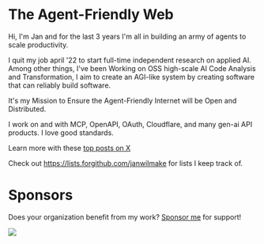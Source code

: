 # The Agent-Friendly Web

Hi, I'm Jan and for the last 3 years I'm all in building an army of agents to scale productivity.

I quit my job april '22 to start full-time independent research on applied AI. Among other things, I've been Working on OSS high-scale AI Code Analysis and Transformation, I aim to create an AGI-like system by creating software that can reliably build software.

It's my Mission to Ensure the Agent-Friendly Internet will be Open and Distributed.

I work on and with MCP, OpenAPI, OAuth, Cloudflare, and many gen-ai API products. I love good standards.

Learn more with these [top posts on X](https://x.com/search?q=from:janwilmake%20min_faves:20&src=typed_query&f=top)

Check out https://lists.forgithub.com/janwilmake for lists I keep track of.

# Sponsors

Does your organization benefit from my work? [Sponsor me](https://github.com/sponsors/janwilmake) for support!

[![](https://assets.p0web.com/dark-parallel-logo-270.png)](https://parallel.ai)

